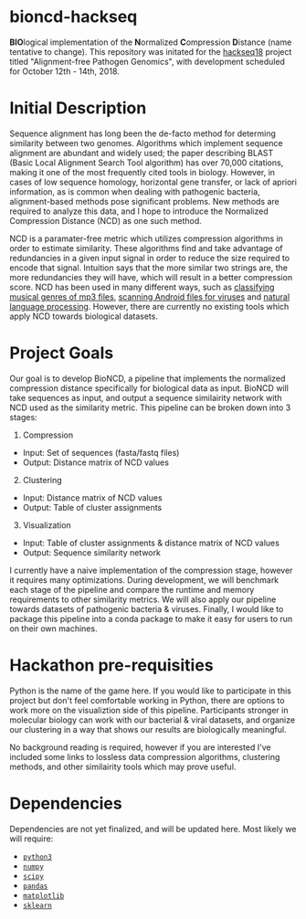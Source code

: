 # bioncd-hackseq
**BIO**logical implementation of the **N**ormalized **C**ompression **D**istance (name tentative to change). This repository was initated for the [hackseq18](https://www.hackseq.com) project titled "Alignment-free Pathogen Genomics", with development scheduled for October 12th - 14th, 2018.

# Initial Description
Sequence alignment has long been the de-facto method for determing similarity between two genomes. Algorithms which implement sequence alignment are abundant and widely used; the paper describing BLAST (Basic Local Alignment Search Tool algorithm) has over 70,000 citations, making it one of the most frequently cited tools in biology. However, in cases of low sequence homology, horizontal gene transfer, or lack of apriori information, as is common when dealing with pathogenic bacteria, alignment-based methods pose significant problems. New methods are required to analyze this data, and I hope to introduce the Normalized Compression Distance (NCD) as one such method.

NCD is a paramater-free metric which utilizes compression algorithms in order to estimate similarity. These algorithms find and take advantage of redundancies in a given input signal in order to reduce the size required to encode that signal. Intuition says that the more similar two strings are, the more redundancies they will have, which will result in a better compression score. NCD has been used in many different ways, such as [classifying musical genres of mp3 files](https://homepages.cwi.nl/~paulv/papers/music.pdf), [scanning Android files for viruses](https://link.springer.com/article/10.1007/s11416-015-0260-0) and [natural language processing](http://www.aclweb.org/anthology/P10-2015). However, there are currently no existing tools which apply NCD towards biological datasets.

# Project Goals 
Our goal is to develop BioNCD, a pipeline that implements the normalized compression distance specifically for biological data as input. BioNCD will take sequences as input, and output a sequence similairity network with NCD used as the similarity metric. This pipeline can be broken down into 3 stages:

1) Compression
* Input: Set of sequences (fasta/fastq files)
* Output: Distance matrix of NCD values

2) Clustering
* Input: Distance matrix of NCD values
* Output: Table of cluster assignments

3) Visualization
* Input: Table of cluster assignments & distance matrix of NCD values
* Output: Sequence similarity network

I currently have a naive implementation of the compression stage, however it requires many optimizations. During development, we will benchmark each stage of the pipeline and compare the runtime and memory requirements to other similarity metrics. We will also apply our pipeline towards datasets of pathogenic bacteria & viruses. Finally, I would like to package this pipeline into a conda package to make it easy for users to run on their own machines.

# Hackathon pre-requisities

Python is the name of the game here. If you would like to participate in this project but don't feel comfortable working in Python, there are options to work more on the visualiztion side of this pipeline. Participants stronger in molecular biology can work with our bacterial & viral datasets, and organize our clustering in a way that shows our results are biologically meaningful. 

No background reading is required, however if you are interested I've included some links to lossless data compression algorithms, clustering methods, and other similairity tools which may prove useful.

# Dependencies
Dependencies are not yet finalized, and will be updated here. Most likely we will require:
- [`python3`](https://python.org)
- [`numpy`](https://numpy.org)
- [`scipy`](https://scipy.org)
- [`pandas`](https://pandas.pydata.org)
- [`matplotlib`](https://matplotlib.org)
- [`sklearn`](http://scikit-learn.org/stable/)

